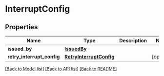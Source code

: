 # InterruptConfig

## Properties
Name | Type | Description | Notes
------------ | ------------- | ------------- | -------------
**issued_by** | [**IssuedBy**](IssuedBy.md) |  | 
**retry_interrupt_config** | [**RetryInterruptConfig**](RetryInterruptConfig.md) |  | [optional] 

[[Back to Model list]](../README.md#documentation-for-models) [[Back to API list]](../README.md#documentation-for-api-endpoints) [[Back to README]](../README.md)

